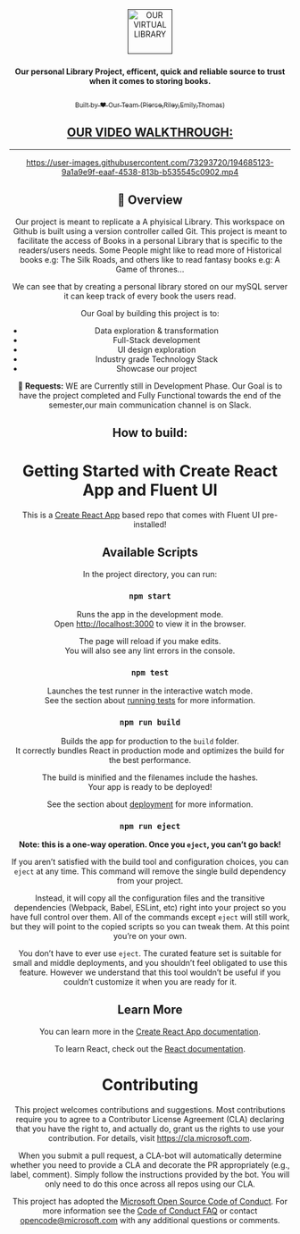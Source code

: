 <div align="center">
  <a href=" ">
    <img
      src="https://upload.wikimedia.org/wikipedia/commons/3/3a/Book-icon-bible.png"
      alt="OUR VIRTUAL LIBRARY"
      height="80"
    />
  </a>
  <br />
  <p>
    <h3>
      <b>
        <OUR VIRTUAL LIBRARY>
      </b>
    </h3>
  </p>
  <p>
    <b>
      Our personal Library Project, efficent, quick and reliable source to trust when it comes to storing books. 
    </b>
  </p>
  <p>
     <a href=" ">
     <img
         "
      />
      </a>
      <a href=" ">
       
     
  </p>
  <p>
    <sub>
      Built by ❤︎ Our Team (Pierce,Riley,Emily,Thomas)
                             
## OUR VIDEO WALKTHROUGH:
-----------------------------------
       
 <!--------------------------------------------SCREENSHOT ------------------------>
   
                 
                 
                 

            
https://user-images.githubusercontent.com/73293720/194685123-9a1a9e9f-eaaf-4538-813b-b535545c0902.mp4


          
                 
 <!--------------------------------------------SCREENSHOT ------------------------>

## 🔮 Overview
Our project is meant to replicate a A phyisical Library. This workspace on Github is built using a version controller called Git. This project is meant to facilitate the access of Books in a personal Library that is specific to the readers/users needs. Some People might like to read more of Historical books e.g: The Silk Roads, and others like to read fantasy books e.g: A Game of thrones... 

We can see that by creating a personal library stored on our mySQL server it can keep track of every book the users read.

Our Goal by building this project is to:
-   Data exploration & transformation
-   Full-Stack development 
-   UI design exploration
-   Industry grade Technology Stack
-   Showcase our project 

🚀 **Requests:** WE are Currently still in Development Phase. Our Goal is to have the project completed and Fully Functional towards the end of the semester,our main communication channel is on Slack.



**How to build:**
-------------------
# Getting Started with Create React App and Fluent UI

This is a [Create React App](https://github.com/facebook/create-react-app) based repo that comes with Fluent UI pre-installed!

## Available Scripts

In the project directory, you can run:

### `npm start`

Runs the app in the development mode.<br>
Open [http://localhost:3000](http://localhost:3000) to view it in the browser.

The page will reload if you make edits.<br>
You will also see any lint errors in the console.

### `npm test`

Launches the test runner in the interactive watch mode.<br>
See the section about [running tests](https://facebook.github.io/create-react-app/docs/running-tests) for more information.

### `npm run build`

Builds the app for production to the `build` folder.<br>
It correctly bundles React in production mode and optimizes the build for the best performance.

The build is minified and the filenames include the hashes.<br>
Your app is ready to be deployed!

See the section about [deployment](https://facebook.github.io/create-react-app/docs/deployment) for more information.

### `npm run eject`

**Note: this is a one-way operation. Once you `eject`, you can’t go back!**

If you aren’t satisfied with the build tool and configuration choices, you can `eject` at any time. This command will remove the single build dependency from your project.

Instead, it will copy all the configuration files and the transitive dependencies (Webpack, Babel, ESLint, etc) right into your project so you have full control over them. All of the commands except `eject` will still work, but they will point to the copied scripts so you can tweak them. At this point you’re on your own.

You don’t have to ever use `eject`. The curated feature set is suitable for small and middle deployments, and you shouldn’t feel obligated to use this feature. However we understand that this tool wouldn’t be useful if you couldn’t customize it when you are ready for it.

## Learn More

You can learn more in the [Create React App documentation](https://facebook.github.io/create-react-app/docs/getting-started).

To learn React, check out the [React documentation](https://reactjs.org/).

# Contributing

This project welcomes contributions and suggestions. Most contributions require you to agree to a
Contributor License Agreement (CLA) declaring that you have the right to, and actually do, grant us
the rights to use your contribution. For details, visit https://cla.microsoft.com.

When you submit a pull request, a CLA-bot will automatically determine whether you need to provide
a CLA and decorate the PR appropriately (e.g., label, comment). Simply follow the instructions
provided by the bot. You will only need to do this once across all repos using our CLA.

This project has adopted the [Microsoft Open Source Code of Conduct](https://opensource.microsoft.com/codeofconduct/).
For more information see the [Code of Conduct FAQ](https://opensource.microsoft.com/codeofconduct/faq/) or
contact [opencode@microsoft.com](mailto:opencode@microsoft.com) with any additional questions or comments.
